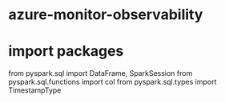 # azure-monitor-observability

# import packages
from pyspark.sql import DataFrame, SparkSession
from pyspark.sql.functions import col
from pyspark.sql.types import TimestampType
